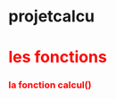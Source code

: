 # projetcalcu
<h1 style="color: red;">les fonctions</h1>
    <h3 style="color: red;">la fonction calcul()</h3>
